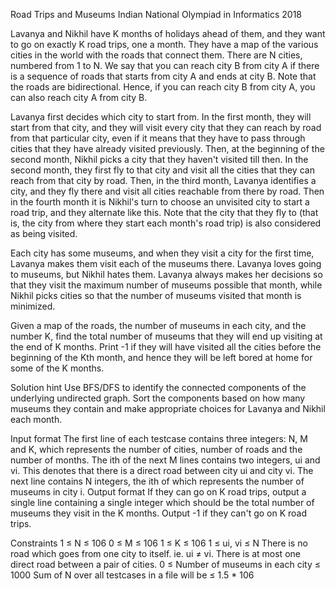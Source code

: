 Road Trips and Museums
Indian National Olympiad in Informatics 2018

Lavanya and Nikhil have K months of holidays ahead of them, and they want to go on exactly K road trips, one a month. They have a map of the various cities in the world with the roads that connect them. There are N cities, numbered from 1 to N. We say that you can reach city B from city A if there is a sequence of roads that starts from city A and ends at city B. Note that the roads are bidirectional. Hence, if you can reach city B from city A, you can also reach city A from city B.

Lavanya first decides which city to start from. In the first month, they will start from that city, and they will visit every city that they can reach by road from that particular city, even if it means that they have to pass through cities that they have already visited previously. Then, at the beginning of the second month, Nikhil picks a city that they haven't visited till then. In the second month, they first fly to that city and visit all the cities that they can reach from that city by road. Then, in the third month, Lavanya identifies a city, and they fly there and visit all cities reachable from there by road. Then in the fourth month it is Nikhil's turn to choose an unvisited city to start a road trip, and they alternate like this. Note that the city that they fly to (that is, the city from where they start each month's road trip) is also considered as being visited.

Each city has some museums, and when they visit a city for the first time, Lavanya makes them visit each of the museums there. Lavanya loves going to museums, but Nikhil hates them. Lavanya always makes her decisions so that they visit the maximum number of museums possible that month, while Nikhil picks cities so that the number of museums visited that month is minimized.

Given a map of the roads, the number of museums in each city, and the number K, find the total number of museums that they will end up visiting at the end of K months. Print -1 if they will have visited all the cities before the beginning of the Kth month, and hence they will be left bored at home for some of the K months.

Solution hint
Use BFS/DFS to identify the connected components of the underlying undirected graph. Sort the components based on how many museums they contain and make appropriate choices for Lavanya and Nikhil each month.

Input format
The first line of each testcase contains three integers: N, M and K, which represents the number of cities, number of roads and the number of months.
The ith of the next M lines contains two integers, ui and vi. This denotes that there is a direct road between city ui and city vi.
The next line contains N integers, the ith of which represents the number of museums in city i.
Output format
If they can go on K road trips, output a single line containing a single integer which should be the total number of museums they visit in the K months. Output -1 if they can't go on K road trips.

Constraints
1 ≤ N ≤ 106
0 ≤ M ≤ 106
1 ≤ K ≤ 106
1 ≤ ui, vi ≤ N
There is no road which goes from one city to itself. ie. ui ≠ vi.
There is at most one direct road between a pair of cities.
0 ≤ Number of museums in each city ≤ 1000
Sum of N over all testcases in a file will be ≤ 1.5 * 106
